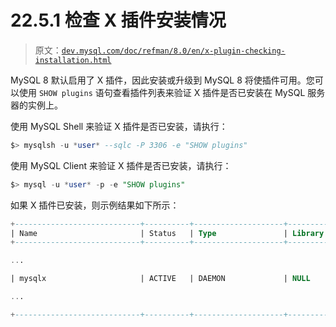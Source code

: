# 22.5.1 检查 X 插件安装情况

> 原文：[`dev.mysql.com/doc/refman/8.0/en/x-plugin-checking-installation.html`](https://dev.mysql.com/doc/refman/8.0/en/x-plugin-checking-installation.html)

MySQL 8 默认启用了 X 插件，因此安装或升级到 MySQL 8 将使插件可用。您可以使用 `SHOW plugins` 语句查看插件列表来验证 X 插件是否已安装在 MySQL 服务器的实例上。

使用 MySQL Shell 来验证 X 插件是否已安装，请执行：

```sql
$> mysqlsh -u *user* --sqlc -P 3306 -e "SHOW plugins"
```

使用 MySQL Client 来验证 X 插件是否已安装，请执行：

```sql
$> mysql -u *user* -p -e "SHOW plugins"
```

如果 X 插件已安装，则示例结果如下所示：

```sql
+----------------------------+----------+--------------------+---------+---------+
| Name                       | Status   | Type               | Library | License |
+----------------------------+----------+--------------------+---------+---------+

...

| mysqlx                     | ACTIVE   | DAEMON             | NULL    | GPL     |

...

+----------------------------+----------+--------------------+---------+---------+
```
